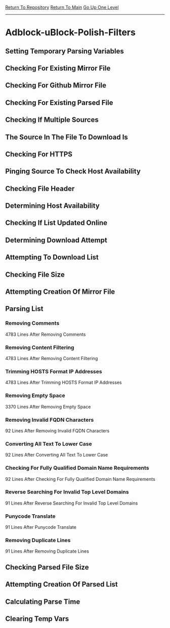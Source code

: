 [Return To Repository](https://github.com/deathbybandaid/piholeparser/)
[Return To Main](https://github.com/deathbybandaid/piholeparser/blob/master/RecentRunLogs/Mainlog.md)
[Go Up One Level](https://github.com/deathbybandaid/piholeparser/blob/master/RecentRunLogs/TopLevelScripts/30-Processing-External-Blacklists.md)
____________________________________
# Adblock-uBlock-Polish-Filters
## Setting Temporary Parsing Variables
## Checking For Existing Mirror File
## Checking For Github Mirror File
## Checking For Existing Parsed File
## Checking If Multiple Sources
## The Source In The File To Download Is
## Checking For HTTPS
## Pinging Source To Check Host Availability
## Checking File Header
## Determining Host Availability
## Checking If List Updated Online
## Determining Download Attempt
## Attempting To Download List
## Checking File Size
## Attempting Creation Of Mirror File
## Parsing List
### Removing Comments
4783 Lines After Removing Comments
### Removing Content Filtering
4783 Lines After Removing Content Filtering
### Trimming HOSTS Format IP Addresses
4783 Lines After Trimming HOSTS Format IP Addresses
### Removing Empty Space
3370 Lines After Removing Empty Space
### Removing Invalid FQDN Characters
92 Lines After Removing Invalid FQDN Characters
### Converting All Text To Lower Case
92 Lines After Converting All Text To Lower Case
### Checking For Fully Qualified Domain Name Requirements
92 Lines After Checking For Fully Qualified Domain Name Requirements
### Reverse Searching For Invalid Top Level Domains
91 Lines After Reverse Searching For Invalid Top Level Domains
### Punycode Translate
91 Lines After Punycode Translate
### Removing Duplicate Lines
91 Lines After Removing Duplicate Lines
## Checking Parsed File Size
## Attempting Creation Of Parsed List
## Calculating Parse Time
## Clearing Temp Vars
